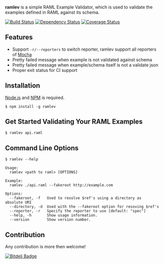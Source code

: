**ramlev** is a simple RAML Example Validator, which is used to validate the examples defined in RAML against its schema.

[![Build Status](http://img.shields.io/travis/cybertk/ramlev.svg?style=flat)](https://travis-ci.org/cybertk/ramlev)
[![Dependency Status](https://david-dm.org/cybertk/ramlev.png)](https://david-dm.org/cybertk/ramlev)
[![Coverage Status](https://img.shields.io/coveralls/cybertk/ramlev.svg)](https://coveralls.io/r/cybertk/ramlev)

## Features

- Support `-r/--reporters` to switch reporter, ramlev support all reporters of [Mocha][]
- Pretty failed message when example is not validated against schema
- Pretty failed message when example/schema itself is not a validate json
- Proper exit status for CI support

[Mocha]: https://www.npmjs.org/package/mocha

## Installation

[Node.js][] and [NPM][] is required.

    $ npm install -g ramlev

[Node.js]: https://npmjs.org/
[NPM]: https://npmjs.org/

## Get Started Validating Your RAML Examples

    $ ramlev api.raml

## Command Line Options

    $ ramlev --help

    Usage:
      ramlev <path to raml> [OPTIONS]

    Example:
      ramlev ./api.raml --fakeroot http://example.com

    Options:
      --fakeroot, -f   Used to resolve $ref's using a directory as absolute URI
      --directory, -d  Used with the --fakeroot option for resoving $ref's
      --reporter, -r   Specify the reporter to use [default: "spec"]
      --help, -h       Show usage information.
      --version        Show version number.

## Contribution

Any contribution is more then welcome!


[![Bitdeli Badge](https://d2weczhvl823v0.cloudfront.net/cybertk/ramlev/trend.png)](https://bitdeli.com/free "Bitdeli Badge")

